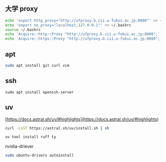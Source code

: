 ## 大学 proxy

```sh
echo 'export http_proxy="http://ufproxy.b.cii.u-fukui.ac.jp:8080"' >> ~/.bashrc
echo 'export no_proxy="localhost,127.0.0.1"' >> ~/.bashrc
source ~/.bashrc
echo 'Acquire::http::Proxy "http://ufproxy.b.cii.u-fukui.ac.jp:8080";' | sudo tee -a /etc/apt/apt.conf
echo 'Acquire::https::Proxy "http://ufproxy.b.cii.u-fukui.ac.jp:8080";' | sudo tee -a /etc/apt/apt.conf
```

## apt

```sh
sudo apt install git curl vim
```

## ssh

```
sudo apt install openssh-server
```

<!-- ## remote desktop(optional)

設定アプリ > system > remote desktop > remote login をオンにする
繋いでみて，Error code 0x207 なら，export して rdp ファイルを以下のように修正

```diff
- use redirection server name:i:0
+ use redirection server name:i:1
``` -->

## uv

[https://docs.astral.sh/uv/#highlights](https://docs.astral.sh/uv/#highlights)

```sh
curl -LsSf https://astral.sh/uv/install.sh | sh
```

```sh
uv tool install ruff ty
```

nvidia-driever

```bash
sudo ubuntu-drivers autoinstall

```
